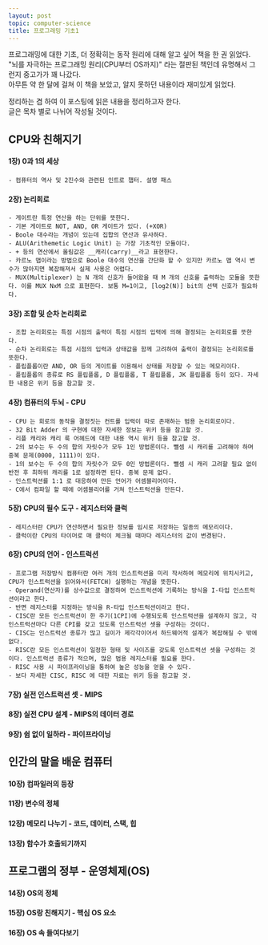 ```yaml
---
layout: post
topic: computer-science
title: 프로그래밍 기초1
---
```


프로그래밍에 대한 기초, 더 정확히는 동작 원리에 대해 알고 싶어 책을 한 권 읽었다.  
"뇌를 자극하는 프로그래밍 원리(CPU부터 OS까지)" 라는 절판된 책인데 유명해서 그런지 중고가가 꽤 나갔다.  
아무튼 약 한 달에 걸쳐 이 책을 보았고, 알지 못하던 내용이라 재미있게 읽었다.  

정리하는 겸 하여 이 포스팅에 읽은 내용을 정리하고자 한다.  
글은 목차 별로 나뉘어 작성될 것이다.  


## CPU와 친해지기  

#### 1장) 0과 1의 세상
    - 컴퓨터의 역사 및 2진수와 관련된 인트로 챕터. 설명 패스

#### 2장) 논리회로
    - 게이트란 특정 연산을 하는 단위를 뜻한다.
    - 기본 게이트로 NOT, AND, OR 게이트가 있다. (+XOR)
    - Boole 대수라는 개념이 있는데 집합의 연산과 유사하다.
    - ALU(Arithemetic Logic Unit) 는 가장 기초적인 모듈이다.
    - + 등의 연산에서 올림값은 __캐리(carry)__라고 표현한다.
    - 카르노 맵이라는 방법으로 Boole 대수의 연산을 간단화 할 수 있지만 카르노 맵 역시 변수가 많아지면 복잡해져서 실제 사용은 어렵다.
    - MUX(Multiplexer) 는 N 개의 신호가 들어왔을 때 M 개의 신호를 출력하는 모듈을 뜻한다. 이를 MUX NxM 으로 표현한다. 보통 M=1이고, [log2(N)] bit의 선택 신호가 필요하다.

#### 3장) 조합 및 순차 논리회로
    - 조합 논리회로는 특점 시점의 출력이 특점 시점의 입력에 의해 결정되는 논리회로를 뜻한다.
    - 순차 논리회로는 특점 시점의 입력과 상태값을 함께 고려하여 출력이 결정되는 논리회로를 뜻한다.
    - 플립플롭이란 AND, OR 등의 게이트를 이용해서 상태를 저장할 수 있는 메모리이다.
    - 플립플롭의 종류로 RS 플립플롭, D 플립플롭, T 플립플롭, JK 플립플롭 등이 있다. 자세한 내용은 위키 등을 참고할 것.
    
#### 4장) 컴퓨터의 두뇌 - CPU  
    - CPU 는 회로의 동작을 결정짓는 컨트롤 입력이 따로 존재하는 범용 논리회로이다.
    - 32 Bit Adder 의 구현에 대한 자세한 정보는 위키 등을 참고할 것.
    - 리플 캐리와 캐리 룩 어헤드에 대한 내용 역시 위키 등을 참고할 것.
    - 2의 보수는 두 수의 합의 자릿수가 모두 1인 방법론이다. 뺄셈 시 캐리를 고려해야 하며 중복 문제(0000, 1111)이 있다.
    - 1의 보수는 두 수의 합의 자릿수가 모두 0인 방법론이다. 뺄셈 시 캐리 고려할 필요 없이 반전 후 최하위 캐리를 1로 설정하면 된다. 중복 문제 없다.
    - 인스트럭션를 1:1 로 대응하여 만든 언어가 어셈블리어이다.
    - C에서 컴파일 할 때에 어셈블리어를 거쳐 인스트럭션을 만든다.
    
#### 5장) CPU의 필수 도구 - 레지스터와 클럭
    - 레지스터란 CPU가 연산하면서 필요한 정보를 임시로 저장하는 일종의 메모리이다.
    - 클럭이란 CPU의 타이머로 매 클럭이 체크될 때마다 레지스터의 값이 변경된다.

#### 6장) CPU의 언어 - 인스트럭션
    - 프로그램 저장방식 컴퓨터란 여러 개의 인스트럭션을 미리 작서하여 메모리에 위치시키고, CPU가 인스트럭션을 읽어와서(FETCH) 실행하는 개념을 뜻한다.
    - Operand(연산자)를 상수값으로 결정하여 인스트럭션에 기록하는 방식을 I-타입 인스트럭션이라고 한다.
    - 반면 레지스터를 지정하는 방식을 R-타입 인스트럭션이라고 한다.
    - CISC란 모든 인스트럭션이 한 주기(1CPI)에 수행되도록 인스트럭션을 설계하지 않고, 각 인스트럭션마다 다른 CPI를 갖고 있도록 인스트럭션 셋을 구성하는 것이다.
    - CISC는 인스트럭션 종류가 많고 길이가 제각각이어서 하드웨어적 설계가 복잡해질 수 밖에 없다.
    - RISC란 모든 인스트럭션이 일정한 형태 및 사이즈를 갖도록 인스트럭션 셋을 구성하는 것이다. 인스트럭션 종류가 적으며, 많은 범용 레지스터를 필요롤 한다.
    - RISC 사용 시 파이프라이닝을 통하여 높은 성능을 얻을 수 있다.
    - 보다 자세한 CISC, RISC 에 대한 자료는 위키 등을 참고할 것.

#### 7장) 실전 인스트럭션 셋 - MIPS

#### 8장) 실전 CPU 설계 - MIPS의 데이터 경로

#### 9장) 쉼 없이 일하라 - 파이프라이닝

## 인간의 말을 배운 컴퓨터

#### 10장) 컴파일러의 등장

#### 11장) 변수의 정체

#### 12장) 메모리 나누기 - 코드, 데이터, 스택, 힙

#### 13장) 함수가 호출되기까지

## 프로그램의 정부 - 운영체제(OS)

#### 14장) OS의 정체

#### 15장) OS랑 친해지기 - 핵심 OS 요소

#### 16장) OS 속 들여다보기